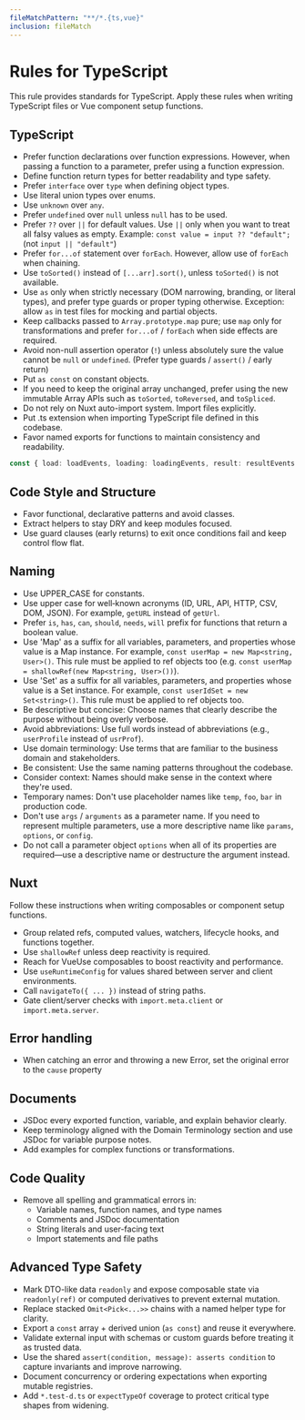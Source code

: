 ```yaml
---
fileMatchPattern: "**/*.{ts,vue}"
inclusion: fileMatch
---
```

# Rules for TypeScript

This rule provides standards for TypeScript.
Apply these rules when writing TypeScript files or Vue component setup functions.

## TypeScript

- Prefer function declarations over function expressions. However, when passing a function to a parameter, prefer using a function expression.
- Define function return types for better readability and type safety.
- Prefer `interface` over `type` when defining object types.
- Use literal union types over enums.
- Use `unknown` over `any`.
- Prefer `undefined` over `null` unless `null` has to be used.
- Prefer `??` over `||` for default values. Use `||` only when you want to treat all falsy values as empty. Example: `const value = input ?? "default";` (not `input || "default"`)
- Prefer `for...of` statement over `forEach`. However, allow use of `forEach` when chaining.
- Use `toSorted()` instead of `[...arr].sort()`, unless `toSorted()` is not available.
- Use `as` only when strictly necessary (DOM narrowing, branding, or literal types), and prefer type guards or proper typing otherwise. Exception: allow `as` in test files for mocking and partial objects.
- Keep callbacks passed to `Array.prototype.map` pure; use `map` only for transformations and prefer `for...of` / `forEach` when side effects are required.
- Avoid non-null assertion operator (`!`) unless absolutely sure the value cannot be `null` or `undefined`. (Prefer type guards / `assert()` / early return)
- Put `as const` on constant objects.
- If you need to keep the original array unchanged, prefer using the new immutable Array APIs such as `toSorted`, `toReversed`, and `toSpliced`.
- Do not rely on Nuxt auto-import system. Import files explicitly.
- Put .ts extension when importing TypeScript file defined in this codebase.
- Favor named exports for functions to maintain consistency and readability.

```ts
const { load: loadEvents, loading: loadingEvents, result: resultEvents } = useListEventsQuery()
```

## Code Style and Structure

- Favor functional, declarative patterns and avoid classes.
- Extract helpers to stay DRY and keep modules focused.
- Use guard clauses (early returns) to exit once conditions fail and keep control flow flat.

## Naming

- Use UPPER_CASE for constants.
- Use upper case for well‑known acronyms (ID, URL, API, HTTP, CSV, DOM, JSON). For example, `getURL` instead of `getUrl`.
- Prefer `is`, `has`, `can`, `should`, `needs`, `will` prefix for functions that return a boolean value.
- Use 'Map' as a suffix for all variables, parameters, and properties whose value is a Map instance. For example, `const userMap = new Map<string, User>()`. This rule must be applied to ref objects too (e.g. `const userMap = shallowRef(new Map<string, User>())`).
- Use 'Set' as a suffix for all variables, parameters, and properties whose value is a Set instance. For example, `const userIdSet = new Set<string>()`. This rule must be applied to ref objects too.
- Be descriptive but concise: Choose names that clearly describe the purpose without being overly verbose.
- Avoid abbreviations: Use full words instead of abbreviations (e.g., `userProfile` instead of `usrProf`).
- Use domain terminology: Use terms that are familiar to the business domain and stakeholders.
- Be consistent: Use the same naming patterns throughout the codebase.
- Consider context: Names should make sense in the context where they're used.
- Temporary names: Don't use placeholder names like `temp`, `foo`, `bar` in production code.
- Don't use `args` / `arguments` as a parameter name. If you need to represent multiple parameters, use a more descriptive name like `params`, `options`, or `config`.
- Do not call a parameter object `options` when all of its properties are required—use a descriptive name or destructure the argument instead.

## Nuxt

Follow these instructions when writing composables or component setup functions.

- Group related refs, computed values, watchers, lifecycle hooks, and functions together.
- Use `shallowRef` unless deep reactivity is required.
- Reach for VueUse composables to boost reactivity and performance.
- Use `useRuntimeConfig` for values shared between server and client environments.
- Call `navigateTo({ ... })` instead of string paths.
- Gate client/server checks with `import.meta.client` or `import.meta.server`.

## Error handling

- When catching an error and throwing a new Error, set the original error to the `cause` property

## Documents

- JSDoc every exported function, variable, and explain behavior clearly.
- Keep terminology aligned with the Domain Terminology section and use JSDoc for variable purpose notes.
- Add examples for complex functions or transformations.

## Code Quality

- Remove all spelling and grammatical errors in:
  - Variable names, function names, and type names
  - Comments and JSDoc documentation
  - String literals and user-facing text
  - Import statements and file paths

## Advanced Type Safety

- Mark DTO-like data `readonly` and expose composable state via `readonly(ref)` or computed derivatives to prevent external mutation.
- Replace stacked `Omit<Pick<...>>` chains with a named helper type for clarity.
- Export a `const` array + derived union (`as const`) and reuse it everywhere.
- Validate external input with schemas or custom guards before treating it as trusted data.
- Use the shared `assert(condition, message): asserts condition` to capture invariants and improve narrowing.
- Document concurrency or ordering expectations when exporting mutable registries.
- Add `*.test-d.ts` or `expectTypeOf` coverage to protect critical type shapes from widening.

